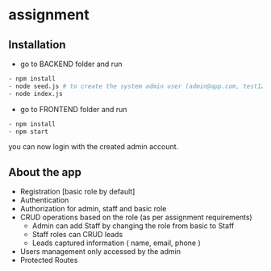# assignment



## Installation


- go to BACKEND folder and run

```bash
- npm install
- node seed.js # to create the system admin user (admin@app.com, test123)
- node index.js
```
- go to FRONTEND folder and run

```bash
- npm install
- npm start
```


you can now login with the created admin account.


## About the app
- Registration [basic role by default]
- Authentication 
- Authorization for admin, staff and basic role
- CRUD operations based on the role (as per assignment requirements)
  - Admin can add Staff by changing the role from basic to Staff
  - Staff roles can CRUD leads
  - Leads captured information ( name, email, phone )
- Users management only accessed by the admin
- Protected Routes
